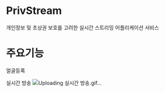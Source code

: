 # PrivStream
개인정보 및 초상권 보호를 고려한 실시간 스트리밍 어플리케이션 서비스


# 주요기능
얼굴등록

실시간 방송
![Uploading 실시간 방송.gif…]()

